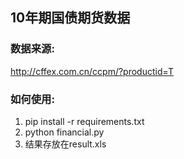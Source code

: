 ## 10年期国债期货数据

### 数据来源:
http://cffex.com.cn/ccpm/?productid=T

### 如何使用:
1. pip install -r requirements.txt
2. python financial.py
3. 结果存放在result.xls
